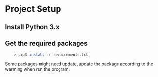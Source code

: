 # Project Setup

## Install Python 3.x

## Get the required packages
```bash
    > pip3 install -r requirements.txt
```
Some packages might need update, update the package according to the warming when run the program.

